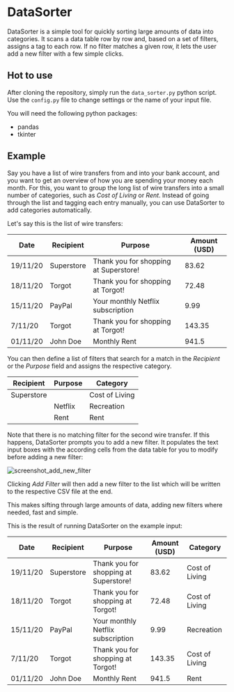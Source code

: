 # DataSorter
DataSorter is a simple tool for quickly sorting large amounts of data into categories. It scans a data table row by row and, based on a set of filters, assigns a tag to each row. If no filter matches a given row, it lets the user add a new filter with a few simple clicks.

## Hot to use

After cloning the repository, simply run the `data_sorter.py` python script. Use the `config.py` file to change settings or the name of your input file.

You will need the following python packages:

* pandas
* tkinter

## Example

Say you have a list of wire transfers from and into your bank account, and you want to get an overview of how you are spending your money each month. For this, you want to group the long list of wire transfers into a small number of categories, such as _Cost of Living_ or _Rent_. Instead of going through the list and tagging each entry manually, you can use DataSorter to add categories automatically.

Let's say this is the list of wire transfers:

|Date    |Recipient |Purpose                              |Amount (USD)|
|--------|----------|-------------------------------------|------------|
|19/11/20|Superstore|Thank you for shopping at Superstore!|83.62       |
|18/11/20|Torgot    |Thank you for shopping at Torgot!    |72.48       |
|15/11/20|PayPal    |Your monthly Netflix subscription    |9.99        |
|7/11/20 |Torgot    |Thank you for shopping at Torgot!    |143.35      |
|01/11/20|John Doe  |Monthly Rent                         |941.5       |

You can then define a list of filters that search for a match in the _Recipient_ or the _Purpose_ field and assigns the respective category.

|Recipient |Purpose   |Category                             |
|----------|----------|-------------------------------------|
|Superstore|          |Cost of Living                       |
|          |Netflix   |Recreation                           |
|          |Rent      |Rent                                 |

Note that there is no matching filter for the second wire transfer. If this happens, DataSorter prompts you to add a new filter. It populates the text input boxes with the according cells from the data table for you to modify before adding a new filter:

![screenshot_add_new_filter](https://user-images.githubusercontent.com/24793877/233482084-623e534a-bb61-4cf6-bd67-9a7521af7143.png)

Clicking _Add Filter_ will then add a new filter to the list which will be written to the respective CSV file at the end.

This makes sifting through large amounts of data, adding new filters where needed, fast and simple.

This is the result of running DataSorter on the example input:


|Date    |Recipient |Purpose                              |Amount (USD)|Category      |
|--------|----------|-------------------------------------|------------|--------------|
|19/11/20|Superstore|Thank you for shopping at Superstore!|83.62       |Cost of Living|
|18/11/20|Torgot    |Thank you for shopping at Torgot!    |72.48       |Cost of Living|
|15/11/20|PayPal    |Your monthly Netflix subscription    |9.99        |Recreation    |
|7/11/20 |Torgot    |Thank you for shopping at Torgot!    |143.35      |Cost of Living|
|01/11/20|John Doe  |Monthly Rent                         |941.5       |Rent          |
